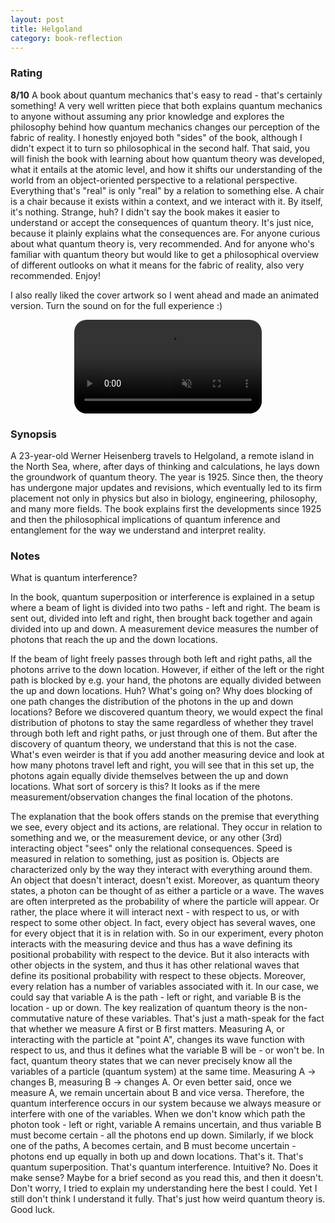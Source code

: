 ```yaml
---
layout: post
title: Helgoland
category: book-reflection
---
```


### Rating
**8/10** A book about quantum mechanics that's easy to read - that's certainly something! A very well written piece that both explains quantum mechanics to anyone without assuming any prior knowledge and explores the philosophy behind how quantum mechanics changes our perception of the fabric of reality. I honestly enjoyed both "sides" of the book, although I didn't expect it to turn so philosophical in the second half. That said, you will finish the book with learning about how quantum theory was developed, what it entails at the atomic level, and how it shifts our understanding of the world from an object-oriented perspective to a relational perspective. Everything that's "real" is only "real" by a relation to something else. A chair is a chair because it exists within a context, and we interact with it. By itself, it's nothing. Strange, huh? I didn't say the book makes it easier to understand or accept the consequences of quantum theory. It's just nice, because it plainly explains what the consequences are. For anyone curious about what quantum theory is, very recommended. And for anyone who's familiar with quantum theory but would like to get a philosophical overview of different outlooks on what it means for the fabric of reality, also very recommended. Enjoy!

I also really liked the cover artwork so I went ahead and made an animated version. Turn the sound on for the full experience :)

<div style="display: flex; justify-content: center; align-items: center;">
    <video controls loop autoplay muted style="max-width: 100%; max-height: 100%; border-radius: 20px;">
        <source src="pages\bookshelf\videos\helgoland_animated_book.mp4" type="video/mp4">
        Your browser does not support the video tag.
    </video>
</div>

### Synopsis
A 23-year-old Werner Heisenberg travels to Helgoland, a remote island in the North Sea, where, after days of thinking and calculations, he lays down the groundwork of quantum theory. The year is 1925. Since then, the theory has undergone major updates and revisions, which eventually led to its firm placement not only in physics but also in biology, engineering, philosophy, and many more fields. The book explains first the developments since 1925 and then the philosophical implications of quantum inference and entanglement for the way we understand and interpret reality.

### Notes
What is quantum interference?  
  
In the book, quantum superposition or interference is explained in a setup where a beam of light is divided into two paths - left and right. The beam is sent out, divided into left and right, then brought back together and again divided into up and down. A measurement device measures the number of photons that reach the up and the down locations.  
  
If the beam of light freely passes through both left and right paths, all the photons arrive to the down location. However, if either of the left or the right path is blocked by e.g. your hand, the photons are equally divided between the up and down locations. Huh? What's going on? Why does blocking of one path changes the distribution of the photons in the up and down locations? Before we discovered quantum theory, we would expect the final distribution of photons to stay the same regardless of whether they travel through both left and right paths, or just through one of them. But after the discovery of quantum theory, we understand that this is not the case. What's even weirder is that if you add another measuring device and look at how many photons travel left and right, you will see that in this set up, the photons again equally divide themselves between the up and down locations. What sort of sorcery is this? It looks as if the mere measurement/observation changes the final location of the photons.  
  
The explanation that the book offers stands on the premise that everything we see, every object and its actions, are relational. They occur in relation to something and we, or the measurement device, or any other (3rd) interacting object "sees" only the relational consequences. Speed is measured in relation to something, just as position is. Objects are characterized only by the way they interact with everything around them. An object that doesn't interact, doesn't exist. Moreover, as quantum theory states, a photon can be thought of as either a particle or a wave. The waves are often interpreted as the probability of where the particle will appear. Or rather, the place where it will interact next - with respect to us, or with respect to some other object. In fact, every object has several waves, one for every object that it is in relation with. So in our experiment, every photon interacts with the measuring device and thus has a wave defining its positional probability with respect to the device. But it also interacts with other objects in the system, and thus it has other relational waves that define its positional probability with respect to these objects. Moreover, every relation has a number of variables associated with it. In our case, we could say that variable A is the path - left or right, and variable B is the location - up or down. The key realization of quantum theory is the non-commutative nature of these variables. That's just a math-speak for the fact that whether we measure A first or B first matters. Measuring A, or interacting with the particle at "point A", changes its wave function with respect to us, and thus it defines what the variable B will be - or won't be. In fact, quantum theory states that we can never precisely know all the variables of a particle (quantum system) at the same time. Measuring A -> changes B, measuring B -> changes A. Or even better said, once we measure A, we remain uncertain about B and vice versa. Therefore, the quantum interference occurs in our system because we always measure or interfere with one of the variables. When we don't know which path the photon took - left or right, variable A remains uncertain, and thus variable B must become certain - all the photons end up down. Similarly, if we block one of the paths, A becomes certain, and B must become uncertain - photons end up equally in both up and down locations. That's it. That's quantum superposition. That's quantum interference. Intuitive? No. Does it make sense? Maybe for a brief second as you read this, and then it doesn't. Don't worry, I tried to explain my understanding here the best I could. Yet I still don't think I understand it fully. That's just how weird quantum theory is. Good luck.